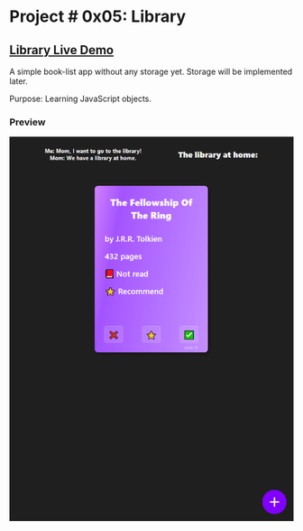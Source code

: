 # Project # 0x05: Library

## **[Library Live Demo](https://engineman11.github.io/Library/)**

A simple book-list app without any storage yet. Storage will be implemented later.

Purpose: Learning JavaScript objects.


### Preview

![Preview](/preview.png/)

